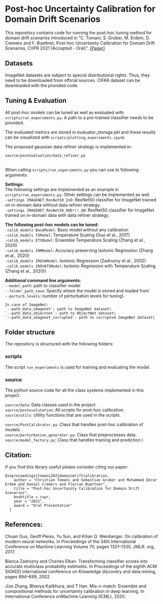 # Post-hoc Uncertainty Calibration for Domain Drift Scenarios

This repository contains code for running the post-hoc tuning method for domain drift scenarios introduced in "C. Tomani, S. Gruber, M. Erdem, D. Cremers and F. Buettner, Post-hoc Uncertainty Calibration for Domain Drift Scenarios, CVPR 2021 (Accepted - Oral)". [[Paper]](https://arxiv.org/abs/2012.10988)


## Datasets

ImageNet datasets are subject to special distributional rights. Thus, they need to be downloaded from official sources. CIFAR dataset can be downloaded with the provided code.

## Tuning & Evaluation

All post-hoc models can be tuned as well as evaluated with `scripts/run_experiments.py`. A path to a pre-trained classifier needs to be provided.

The evaluated metrics are stored in evaluator_storage.pkl and these results can be visualized with `scripts/plotting_experiments.ipynb`

The proposed gaussian data refiner strategy is implemented in:

`source/postevaluation/data_refiner.py` <br/> <br/>


When calling `scripts/run_experiments.py` you can use to following arguments:

**Settings:**\
    The following settings are implemented as an example in `scripts/run_experiments.py`. Other settings can be implemented as well. <br/>
    `-settings IMAGENET_ResNet50_InD`: ResNet50 classifier for ImageNet trained on in-domain data without data refiner strategy. <br/>
    `-settings IMAGENET_ResNet50_OOD!!!_GN`: ResNet50 classifier for ImageNet trained on in-domain data with data refiner strategy. <br/>

**The following post-hoc models can be tuned:**\
    `-calib_models BaseModel`: Basic model without any calibration\
    `-calib_models TSModel`: Temperature Scaling (Guo et al., 2017)\
    `-calib_models ETSModel`: Ensemble Temperature Scaling (Zhang et al., 2020)\
    `-calib_models IRMModel`: Accuracy preserving Isotonic Regression (Zhang et al., 2020)\
    `-calib_models IROVAModel`: Isotonic Regression (Zadrozny et al., 2002)\
    `-calib_models IROVATSModel`: Isotonic Regression with Temperature Scaling (Zhang et al., 2020)\

**Additional command line arguments:**\
    `--model_path`: path to classifier model\
    `--folder_path_save`: Specify where the model is stored and loaded from\
    `--perturb_levels`: number of perturbation levels for tuning\

    In case of ImageNet:
    `--path_data_imagenet`: path to ImageNet dataset\
    `--path_data_objectnet`: path to ObjectNet dataset\
    `--path_data_imagenet_corrupted`: path to corrupted ImageNet dataset\

## Folder structure

The repository is structured with the following folders:

### scripts

The script `run_experiments` is used for training and evaluating the model.

### source

The python source code for all the class systems implemented in this project.

`source/data`: Data classes used in the project.\
`source/postevalutation`: All scripts for post-hoc calibration. \
`source/utils`: Utility functions that are used in the scripts.

`source/PostCalibrator.py`: Class that handles post-hoc calibration of models.\
`source/perturbation_generator.py`: Class that preprocesses data.\
`source/model_factory.py`: Class that handles training and prediction.\


## Citation:

If you find this library useful please consider citing our paper:
```
@inproceedings{tomani2021domaindriftcalibration,
    author = "Christian Tomani and Sebastian Gruber and Muhammed Ebrar Erdem and Daniel Cremers and Florian Buettner",
    title = "Post-hoc Uncertainty Calibration for Domain Drift Scenarios",
    booktitle = cvpr,
    year = "2021",
    award = "Oral Presentation"
  }
```

## References:

Chuan Guo, Geoff Pleiss, Yu Sun, and Kilian Q. Weinberger. On calibration of modern neural networks. In Proceedings of the 34th International Conference on Machine Learning Volume 70, pages 1321–1330. JMLR. org, 2017.

Bianca Zadrozny and Charles Elkan. Transforming classifier scores into accurate multiclass probability estimates. In Proceedings of the eighth ACM SIGKDD international conference on Knowledge discovery and data mining, pages 694–699, 2002.

Jize Zhang, Bhavya Kailkhura, and T Han. Mix-n-match: Ensemble and compositional methods for uncertainty calibration in deep learning. In International Conference onMachine Learning (ICML), 2020.
